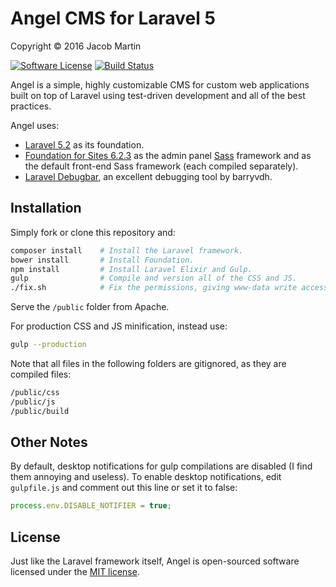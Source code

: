 # Angel CMS for Laravel 5
Copyright &copy; 2016 Jacob Martin

[![Software License](https://img.shields.io/badge/license-MIT-brightgreen.svg)](http://opensource.org/licenses/MIT)
[![Build Status](https://travis-ci.org/JVMartin/angel5.svg?branch=master)](https://travis-ci.org/JVMartin/angel5)


Angel is a simple, highly customizable CMS for custom web applications built on top of Laravel using
test-driven development and all of the best practices.

Angel uses:
* [Laravel 5.2](https://laravel.com/docs/5.2) as its foundation.
* [Foundation for Sites 6.2.3](http://foundation.zurb.com/sites/docs/) as the
  admin panel [Sass](http://sass-lang.com/) framework and as the default
  front-end Sass framework (each compiled separately).
* [Laravel Debugbar](https://github.com/barryvdh/laravel-debugbar), an excellent debugging
  tool by barryvdh.

## Installation
Simply fork or clone this repository and:
```bash
composer install    # Install the Laravel framework.
bower install       # Install Foundation.
npm install         # Install Laravel Elixir and Gulp.
gulp                # Compile and version all of the CSS and JS.
./fix.sh            # Fix the permissions, giving www-data write access to necessary folders.
```

Serve the `/public` folder from Apache.

For production CSS and JS minification, instead use:
```bash
gulp --production
```

Note that all files in the following folders are gitignored, as they are compiled files:
```bash
/public/css
/public/js
/public/build
```

## Other Notes

By default, desktop notifications for gulp compilations are disabled (I find
them annoying and useless).  To enable desktop notifications, edit
`gulpfile.js` and comment out this line or set it to false:
```javascript
process.env.DISABLE_NOTIFIER = true;
```

## License

Just like the Laravel framework itself, Angel is open-sourced software licensed
under the [MIT license](http://opensource.org/licenses/MIT).
